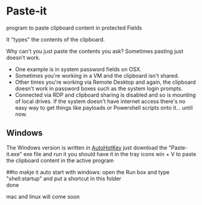 # Paste-it
 program to paste clipboard content in protected Fields

It "types" the contents of the clipboard.

Why can't you just paste the contents you ask?  Sometimes pasting just doesn't work.
* One example is in system password fields on OSX.
* Sometimes you're working in a VM and the clipboard isn't shared.
* Other times you're working via Remote Desktop and again, the clipboard doesn't work in password boxes such as the system login prompts.
* Connected via RDP and clipboard sharing is disabled and so is mounting of local drives.  If the system doesn't have internet access there's no easy way to get things like payloads or Powershell scripts onto it... until now.

## Windows
The Windows version is written in [AutoHotKey](https://www.autohotkey.com/) 
just download the "Paste-it.exe" exe file and run it 
you should have it in the    tray icons
win + V
to paste the clipboard content in the active program



##to makje it auto start with windows:
open the Run box and type "shell:startup" and put a shortcut in this folder  
done

mac and linux will come soon